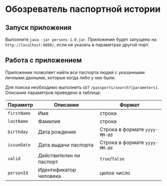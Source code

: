 # Обозреватель паспортной истории

## Запуск приложения
Выполните `java -jar persons-1.0.jar`. Приложение будет запущено на `http://localhost:8080/`, если не указать в параметрах другой порт.

## Работа с приложением
Приложение позволяет найти все паспорта людей с указанными личными данными, которые когда либо у них были.

Для поиска необходимо выполнить `GET` `/passports/search?[parameters]`. Описание параметров приведено в таблице:

Параметр | Описание | Формат
-------- | -------- | ------
`firstName` | Имя | строка
`lastName` | Фамилия | строка
`birthday` | Дата рождения | Строка в формате `yyyy-MM-dd`
`issueDate` | Дата выдачи паспорта | Строка в формате `yyyy-MM-dd`
`valid` | Действителен ли паспорт | `true`/`false`
`personId` | Идентификатор человека | целое число
